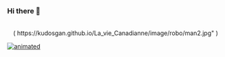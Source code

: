 ### Hi there 👋

<p align="center">
  <br>
    ( https://kudosgan.github.io/La_vie_Canadianne/image/robo/man2.jpg" )


  [![animated](https://raw.githubusercontent.com/donavon/donavon/master/img/readme.svg)](https://dwe.st/rr)
   
  <br>
  <br>
  <br>
</p>

